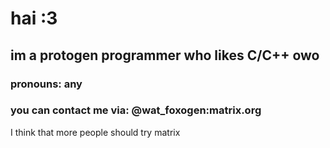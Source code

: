 # hai :3

## im a protogen programmer who likes C/C++ owo

### pronouns: any

### you can contact me via: @wat_foxogen:matrix.org
I think that more people should try matrix
